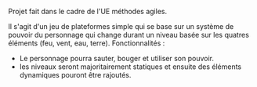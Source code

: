 
Projet fait dans le cadre de l'UE méthodes agiles.

Il s'agit d'un jeu de plateformes simple qui se base sur un système de pouvoir du personnage qui change durant un niveau basée sur les quatres éléments (feu, vent, eau, terre).
Fonctionnalités :
- Le personnage pourra sauter, bouger et utiliser son pouvoir.
- les niveaux seront majoritairement statiques et ensuite des éléments dynamiques pouront être rajoutés.
